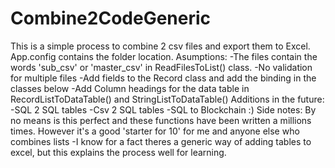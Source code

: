 # Combine2CodeGeneric
This is a simple process to combine 2 csv files and export them to Excel. 
App.config contains the folder location. 
Asumptions: 
	-The files contain the words 'sub_csv' or 'master_csv' in ReadFilesToList() class.
	-No validation for multiple files 
	-Add fields to the Record class and add the binding in the classes below
	-Add Column headings for the data table in RecordListToDataTable() and StringListToDataTable()
Additions in the future:
	-SQL 2 SQL tables
	-Csv 2 SQL tables
	-SQL to Blockchain :)
Side notes:
By no means is this perfect and these functions have been written a millions times.
However it's a good 'starter for 10' for me and anyone else who combines lists
	-I know for a fact theres a generic way of adding tables to excel, but this explains the process well for learning.
